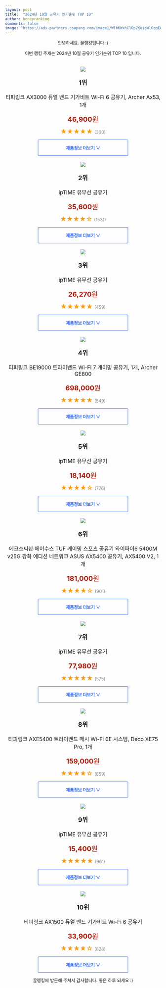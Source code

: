 ```yaml
---
layout: post
title:  "2024년 10월 공유기 인기순위 TOP 10"
author: honeyranking
comments: false
image: "https://ads-partners.coupang.com/image1/WlbKWxhClOpZKujgWlOggECN1OnHIrZx2q7QBh3UVvABH4BptDYYc9cyPF5G_Ym_dUZacQNpJfuMySVrahXtXgTIpvXQivLFWeXztvjnAr4J_VDBA7heEmQGKBmXwT-OvFeCGDiZZT2z4sN4m3lMQ6AvoBqaBCKsWLV7I_pjwVxg8rcMzncc_bMhVNoirrts8PznPsH8-B1PbGWwC-JgzTsVjlcpdWBuE8FQV0DeD-SuZpxlbS2GTyxSoEE2KRTK8x2k300-wSiRXOh6MFckHFqfhm11a-1zYh2yMxYWE0k="
---
```

<p style="text-align: center;">안녕하세요. 꿀랭킹입니다 :)</p>
<p style="text-align: center;">이번 랭킹 주제는 2024년 10월 공유기 인기순위 TOP 10 입니다.</p><center><img src="https://ads-partners.coupang.com/image1/WlbKWxhClOpZKujgWlOggECN1OnHIrZx2q7QBh3UVvABH4BptDYYc9cyPF5G_Ym_dUZacQNpJfuMySVrahXtXgTIpvXQivLFWeXztvjnAr4J_VDBA7heEmQGKBmXwT-OvFeCGDiZZT2z4sN4m3lMQ6AvoBqaBCKsWLV7I_pjwVxg8rcMzncc_bMhVNoirrts8PznPsH8-B1PbGWwC-JgzTsVjlcpdWBuE8FQV0DeD-SuZpxlbS2GTyxSoEE2KRTK8x2k300-wSiRXOh6MFckHFqfhm11a-1zYh2yMxYWE0k=" style="margin-top:20px" /></center><p style="text-align: center; font-size: 20px"><b>1위</b></p><p style="text-align: center; font-size: 17px">티피링크 AX3000 듀얼 밴드 기가비트 Wi-Fi 6 공유기, Archer Ax53, 1개</p><p style="text-align: center;"><span style="color: #b61800; font-size: 22px;"><b>46,900</b>원</span></p><p style="text-align: center;"><span style="color: #ff9600; font-size: 20px;">★★★★★ </span><span style="color: #878787;">(300)</span></p><center><a href="https://link.coupang.com/re/AFFSDP?lptag=AF3899140&subid=honeyrank&pageKey=7856278558&itemId=21426917374&vendorItemId=81076568923&traceid=V0-153-58a5ec4866bdd574&clickBeacon=07926860-8d6a-11ef-963d-f6a582e484d5%7E3&requestid=20241019010000465176246453&token=31850C%7CMIXED"><div style="font-size: 14px; display: inline-block; padding: 15px 90px; color: #346aff; border-radius: 2px; border: 1px solid #346aff; cursor: pointer;"><b>제품정보 더보기 &or;</b></div></a></center><center><img src="https://ads-partners.coupang.com/image1/RnXkUTcLkRTgMUphRl9KRrJDBIDhKuVJwCEa_JQND3XI2zFMsojfomvz-7tzD6PAZ2rLBFSJfIsTbhOLdwsK3bj2o0cKi7OlxDtbWlPqXJn94__zfwNbgN14G14ApQPISpSF4znTiTzOw_B7hv-aYvwOy5YPQA6CyQREjAUL4n0zagWYLiTMsDJX7UC5SZDVH0ejMUwjwVbUECFXiFufaMUaBDFg84Jrq_lKibAxPaCB2iHUc_rLg1SN-lI6zyVzuE6f8ILPeOubJGWI-Lm6scsqqPARpm7YItdey5tgzI2G0TQNneBztcU=" style="margin-top:20px" /></center><p style="text-align: center; font-size: 20px"><b>2위</b></p><p style="text-align: center; font-size: 17px">ipTIME 유무선 공유기</p><p style="text-align: center;"><span style="color: #b61800; font-size: 22px;"><b>35,600</b>원</span></p><p style="text-align: center;"><span style="color: #ff9600; font-size: 20px;">★★★★☆ </span><span style="color: #878787;">(1531)</span></p><center><a href="https://link.coupang.com/re/AFFSDP?lptag=AF3899140&subid=honeyrank&pageKey=7764272648&itemId=22829181897&vendorItemId=90185061740&traceid=V0-153-5f6c5da8ec2864ad&requestid=20241019010000465176246453&token=31850C%7CMIXED"><div style="font-size: 14px; display: inline-block; padding: 15px 90px; color: #346aff; border-radius: 2px; border: 1px solid #346aff; cursor: pointer;"><b>제품정보 더보기 &or;</b></div></a></center><center><img src="https://ads-partners.coupang.com/image1/KObMEbG7inNdod5aKJbeIaGrd7VHywK9ttFLcpjy1PwUQpkKC12N5sdt1RB4YAaEmFo8bXWrygpYXyffIqN-p2WyAE5mXXkO-Ci-Ot43PZDDfnkTjot8ZPDlJ8A4li3KuLIsICkbTz4Zi9isc-m2UIblmIb3duMZbwRrzwi_HqwzOwiA7g137pSU6mogEp83SVsxCg_oHCY7a2UGmEE5sMC1TNG4FZoTMcNx9oxGm4ff5IbPBZSYRL-OUW9ZuD0j_jIzQtejj5K85gsDopwQVjIPk4xTm_RfLF_cnhWCeUA7C34or_JPSEiC" style="margin-top:20px" /></center><p style="text-align: center; font-size: 20px"><b>3위</b></p><p style="text-align: center; font-size: 17px">ipTIME 유무선 공유기</p><p style="text-align: center;"><span style="color: #b61800; font-size: 22px;"><b>26,270</b>원</span></p><p style="text-align: center;"><span style="color: #ff9600; font-size: 20px;">★★★★★ </span><span style="color: #878787;">(459)</span></p><center><a href="https://link.coupang.com/re/AFFSDP?lptag=AF3899140&subid=honeyrank&pageKey=6848341813&itemId=16304905764&vendorItemId=88947178277&traceid=V0-153-70e79c3b9d3ff971&requestid=20241019010000465176246453&token=31850C%7CMIXED"><div style="font-size: 14px; display: inline-block; padding: 15px 90px; color: #346aff; border-radius: 2px; border: 1px solid #346aff; cursor: pointer;"><b>제품정보 더보기 &or;</b></div></a></center><center><img src="https://ads-partners.coupang.com/image1/Rfvlfgr0K3EaBe76RYKbwDZsx5YWTTwsvjQXGmJeWukM9fNImfLaeqHogO-POrJwRDKKrdV4OwRI0o7rExaC1LIXObHBj031xl455bIsZOgVVeR3H6jmXa-Ahw4Nv8iwQhaZKWjY4XcjMc9heXT8JAAeDhqQfk3fS4d9lvy8qKXEHv6XLPBkWbAiWNPUy37ANCSAan7gVuieIvWIgIyU5flRNtxbFp1uJypjvPMoPyL9cRMnETQ2dPohIyf1sBSAMIR_6BwKWIlThJHHmALLqgt6rlgkZpq1PQo490SNN9Q=" style="margin-top:20px" /></center><p style="text-align: center; font-size: 20px"><b>4위</b></p><p style="text-align: center; font-size: 17px">티피링크 BE19000 트라이밴드 Wi-Fi 7 게이밍 공유기, 1개, Archer GE800</p><p style="text-align: center;"><span style="color: #b61800; font-size: 22px;"><b>698,000</b>원</span></p><p style="text-align: center;"><span style="color: #ff9600; font-size: 20px;">★★★★★ </span><span style="color: #878787;">(549)</span></p><center><a href="https://link.coupang.com/re/AFFSDP?lptag=AF3899140&subid=honeyrank&pageKey=8284270168&itemId=23885890195&vendorItemId=90908695140&traceid=V0-153-d17da086ae8466b0&clickBeacon=07926860-8d6a-11ef-a317-7d1216129bbf%7E3&requestid=20241019010000465176246453&token=31850C%7CMIXED"><div style="font-size: 14px; display: inline-block; padding: 15px 90px; color: #346aff; border-radius: 2px; border: 1px solid #346aff; cursor: pointer;"><b>제품정보 더보기 &or;</b></div></a></center><center><img src="https://ads-partners.coupang.com/image1/5QjFN9XUldrzwXyG5QhzdoNFXlO7uhTI3Mh4Dy4ew40Mf09Z5Jm8ROuGRZC5i_GSjcqUgwyvXeynTZGCuSW9ufCtUmq36m8HsC96TxyDb5epk-2lXap7vFiiIBshA9hml1iXo1Fm-WbBA3DQhPvbrV5Dwu7WcyqdpGWF6bc5QSlFBsAJHMrmeUMG4q1sGZiSnfxizt2OIMNlSGah1n5wLjnDQxOBEnGveKhswHMDEPHZtHmugrhemns9eS-TsTSEYijnr9BL2tYkCGpGtsRX3SQ0DJAQjvxKwKw=" style="margin-top:20px" /></center><p style="text-align: center; font-size: 20px"><b>5위</b></p><p style="text-align: center; font-size: 17px">ipTIME 유무선 공유기</p><p style="text-align: center;"><span style="color: #b61800; font-size: 22px;"><b>18,140</b>원</span></p><p style="text-align: center;"><span style="color: #ff9600; font-size: 20px;">★★★★☆ </span><span style="color: #878787;">(776)</span></p><center><a href="https://link.coupang.com/re/AFFSDP?lptag=AF3899140&subid=honeyrank&pageKey=7427856614&itemId=19284790668&vendorItemId=4851606562&traceid=V0-153-f1f5302063f15c0a&requestid=20241019010000465176246453&token=31850C%7CMIXED"><div style="font-size: 14px; display: inline-block; padding: 15px 90px; color: #346aff; border-radius: 2px; border: 1px solid #346aff; cursor: pointer;"><b>제품정보 더보기 &or;</b></div></a></center><center><img src="https://ads-partners.coupang.com/image1/Gph2UYSGAgspaS4bGlwr-y5jMjlBZ7qxdHotTPY6-HMHolqXQMTtxEfAdShalrsxDm8H9capidFi-i8Z0jJ_Y-l-iMon2ecPlbaJuD5PwCL7keJKQpNUX8EnXOwkLybtNttGrtoqyjRH2_OSZ9qynqlpQqnRAlQ95NOdP-5vmyvgd2I64G2ldtAf9ih3CTal-F7nR9eKsB7YN-5x-AY42reVCKPEP5qmnzRzDQMLibOeCqRN7QzJUELvFPpvWsOygNgtEejbIgHUdwenPon5vJNxdAA3fjACJCOt-kEzYGonDGyhenYWeQGo6tttqg==" style="margin-top:20px" /></center><p style="text-align: center; font-size: 20px"><b>6위</b></p><p style="text-align: center; font-size: 17px">에크스씨샵 에이수스 TUF 게이밍 스포츠 공유기 와이파이6 5400M v25G 강화 에디션 네트워크 ASUS AX5400 공유기, AX5400 V2, 1개</p><p style="text-align: center;"><span style="color: #b61800; font-size: 22px;"><b>181,000</b>원</span></p><p style="text-align: center;"><span style="color: #ff9600; font-size: 20px;">★★★★☆ </span><span style="color: #878787;">(901)</span></p><center><a href="https://link.coupang.com/re/AFFSDP?lptag=AF3899140&subid=honeyrank&pageKey=6155658637&itemId=11913304530&vendorItemId=79186196817&traceid=V0-153-0c948b22249938ee&clickBeacon=07926860-8d6a-11ef-abb6-abc774a0a06f%7E3&requestid=20241019010000465176246453&token=31850C%7CMIXED"><div style="font-size: 14px; display: inline-block; padding: 15px 90px; color: #346aff; border-radius: 2px; border: 1px solid #346aff; cursor: pointer;"><b>제품정보 더보기 &or;</b></div></a></center><center><img src="https://ads-partners.coupang.com/image1/95U4p7uc-qYLITFi90sGIQE4SgzhWbDvD-Qb2rhxapd3WapN29wY7aaTkLFHPN2HCzdbHqLEbEYdCFsMRgky6Kwgl8LrMR0v_oL4lA8rUbHe-NkM_HdTLdRxl1h-w--OaSW8fr3TGunP6RNNLBPmDluG0ATR9-vJoMbX2GnS-J04nARiShm0GOqYcGkJDqYKHKhWNK4N4S7GvIWMoYcEP2B_zGElPkOICZslrb3DyZXSF2mW5mOMN24DfI9PYQBtU9hUpiU_Y0NU5oePquVV3GVgVPFsom53qWatVenBafCopAmQ2-NK3iWGAQ==" style="margin-top:20px" /></center><p style="text-align: center; font-size: 20px"><b>7위</b></p><p style="text-align: center; font-size: 17px">ipTIME 유무선 공유기</p><p style="text-align: center;"><span style="color: #b61800; font-size: 22px;"><b>77,980</b>원</span></p><p style="text-align: center;"><span style="color: #ff9600; font-size: 20px;">★★★★★ </span><span style="color: #878787;">(575)</span></p><center><a href="https://link.coupang.com/re/AFFSDP?lptag=AF3899140&subid=honeyrank&pageKey=7525305577&itemId=19745910582&vendorItemId=86771234875&traceid=V0-153-cecbbe1952113780&requestid=20241019010000465176246453&token=31850C%7CMIXED"><div style="font-size: 14px; display: inline-block; padding: 15px 90px; color: #346aff; border-radius: 2px; border: 1px solid #346aff; cursor: pointer;"><b>제품정보 더보기 &or;</b></div></a></center><center><img src="https://ads-partners.coupang.com/image1/N8Rz7qC_jdHksIQvN3VYQdnFxXpVFBop2q3Fmn1qdASC5onPNoF3S0Gs0blJ9xZZ--0eDvj-FnrrZjBpuRl8XeuR-VVKiaJnhsEKNoBvYYIvuvDipeDfXnpzxlLj6Ke5deIzjOEUTMBAAJWBDO_iScuORcDTEh8t04BvmHdEoKJ8ajzi6N1_ViKlKK2sfY1faJi2RCwn-Bp_RBpPDmseanQJoeaOnORXhI6uIlLIbLDkxi4ZYstUdLqDSvcDCDW9vlPRgcl-r4q7dRMzWg172h-R3Pcqu0dziy2-m9nfwQ==" style="margin-top:20px" /></center><p style="text-align: center; font-size: 20px"><b>8위</b></p><p style="text-align: center; font-size: 17px">티피링크 AXE5400 트라이밴드 메시 Wi-Fi 6E 시스템, Deco XE75 Pro, 1개</p><p style="text-align: center;"><span style="color: #b61800; font-size: 22px;"><b>159,000</b>원</span></p><p style="text-align: center;"><span style="color: #ff9600; font-size: 20px;">★★★★☆ </span><span style="color: #878787;">(859)</span></p><center><a href="https://link.coupang.com/re/AFFSDP?lptag=AF3899140&subid=honeyrank&pageKey=6718479349&itemId=15619962416&vendorItemId=82837691638&traceid=V0-153-6c9c32ea39b867b6&clickBeacon=07926860-8d6a-11ef-8b9a-c7175de86a5c%7E3&requestid=20241019010000465176246453&token=31850C%7CMIXED"><div style="font-size: 14px; display: inline-block; padding: 15px 90px; color: #346aff; border-radius: 2px; border: 1px solid #346aff; cursor: pointer;"><b>제품정보 더보기 &or;</b></div></a></center><center><img src="https://ads-partners.coupang.com/image1/sAJdABJW_H6fWjnLsIjbaSdfbthCF2649t8LfyZBtrSoOkqQwxV5-WZw5yE50yF-NPHIOhcTyoVxb9SQK4kNlDnTW8eBJg5mDbKAj_MjYGGZW6UY3qXLCQno6QoXUU1i1gOi6A8vLA-AUgndbT8W7OYdpAPz5dDPlLEII-qdIABbBDf9q_ztkDzKlaybERYsKZPOIuA2SpLxeayoxpW046nAKlboG2CkmRhpSf4R2amgtzRysOsqF0pDy8LZ5QoXCHwG0Ofu0NVNjEYi7nCz_q3dVZ_9FU8f09o=" style="margin-top:20px" /></center><p style="text-align: center; font-size: 20px"><b>9위</b></p><p style="text-align: center; font-size: 17px">ipTIME 유무선 공유기</p><p style="text-align: center;"><span style="color: #b61800; font-size: 22px;"><b>15,400</b>원</span></p><p style="text-align: center;"><span style="color: #ff9600; font-size: 20px;">★★★★★ </span><span style="color: #878787;">(961)</span></p><center><a href="https://link.coupang.com/re/AFFSDP?lptag=AF3899140&subid=honeyrank&pageKey=8273542860&itemId=23846843503&vendorItemId=90870283328&traceid=V0-153-5523b27b76217c64&requestid=20241019010000465176246453&token=31850C%7CMIXED"><div style="font-size: 14px; display: inline-block; padding: 15px 90px; color: #346aff; border-radius: 2px; border: 1px solid #346aff; cursor: pointer;"><b>제품정보 더보기 &or;</b></div></a></center><center><img src="https://ads-partners.coupang.com/image1/-hlGLKPAe-uZNcrb-jrLQ5Ip_r_P9Ep8qaDxK9iTvR9pOV_QLAU6c3m29sIK9fFrF35zaSv-X4qtEYOg1oxpczklmOZ1qSEcVrFIbQDtwZ_WWynunhsfvKgilchL0yzSlHA_3qJJAXqe7CFfGUxOGZEqdZOWZlgHcyhQyN46a1sXJSa16in2vP68r9eMWQ5D5UpFc6WiPslEObbVtafpb2bSzDjLdke82USBOmazf_IsoLADi-y0IiKCJYG89TfS1GKoSHNMsQU59AthnFubvjw4gdvuoccUBRI=" style="margin-top:20px" /></center><p style="text-align: center; font-size: 20px"><b>10위</b></p><p style="text-align: center; font-size: 17px">티피링크 AX1500 듀얼 밴드 기가비트 Wi-Fi 6 공유기</p><p style="text-align: center;"><span style="color: #b61800; font-size: 22px;"><b>33,900</b>원</span></p><p style="text-align: center;"><span style="color: #ff9600; font-size: 20px;">★★★★☆ </span><span style="color: #878787;">(828)</span></p><center><a href="https://link.coupang.com/re/AFFSDP?lptag=AF3899140&subid=honeyrank&pageKey=7458015806&itemId=19432769379&vendorItemId=86543981490&traceid=V0-153-c01cc94b939b6cb9&requestid=20241019010000465176246453&token=31850C%7CMIXED"><div style="font-size: 14px; display: inline-block; padding: 15px 90px; color: #346aff; border-radius: 2px; border: 1px solid #346aff; cursor: pointer;"><b>제품정보 더보기 &or;</b></div></a></center><p style="text-align: center;">꿀랭킹에 방문해 주셔서 감사합니다. 좋은 하루 되세요 :)</p>